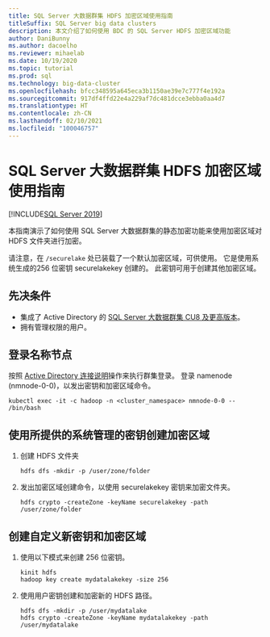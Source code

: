```yaml
---
title: SQL Server 大数据群集 HDFS 加密区域使用指南
titleSuffix: SQL Server big data clusters
description: 本文介绍了如何使用 BDC 的 SQL Server HDFS 加密区域功能
author: DaniBunny
ms.author: dacoelho
ms.reviewer: mihaelab
ms.date: 10/19/2020
ms.topic: tutorial
ms.prod: sql
ms.technology: big-data-cluster
ms.openlocfilehash: bfcc348595a645eca3b1150ae39e7c777f4e192a
ms.sourcegitcommit: 917df4ffd22e4a229af7dc481dcce3ebba0aa4d7
ms.translationtype: HT
ms.contentlocale: zh-CN
ms.lasthandoff: 02/10/2021
ms.locfileid: "100046757"
---
```

# <a name="sql-server-big-data-clusters-hdfs-encryption-zones-usage-guide"></a>SQL Server 大数据群集 HDFS 加密区域使用指南

[!INCLUDE[SQL Server 2019](../includes/applies-to-version/sqlserver2019.md)]

本指南演示了如何使用 SQL Server 大数据群集的静态加密功能来使用加密区域对 HDFS 文件夹进行加密。

请注意，在 ```/securelake``` 处已装载了一个默认加密区域，可供使用。 它是使用系统生成的256 位密钥 securelakekey 创建的。 此密钥可用于创建其他加密区域。

## <a name="prerequisites"></a><a id="prereqs"></a>先决条件

- 集成了 Active Directory 的 [SQL Server 大数据群集 CU8 及更高版本](release-notes-big-data-cluster.md)。
- 拥有管理权限的用户。

## <a name="login-into-the-name-node"></a>登录名称节点

按照 [Active Directory 连接说明](active-directory-connect.md)操作来执行群集登录。 登录 namenode (nmnode-0-0)，以发出密钥和加密区域命令。

   ```console
   kubectl exec -it -c hadoop -n <cluster_namespace> nmnode-0-0 -- /bin/bash
   ```

## <a name="create-an-encryption-zone-using-the-provided-system-managed-key"></a>使用所提供的系统管理的密钥创建加密区域

1. 创建 HDFS 文件夹

   ```console
   hdfs dfs -mkdir -p /user/zone/folder
   ```

1. 发出加密区域创建命令，以使用 securelakekey 密钥来加密文件夹。

   ```console
   hdfs crypto -createZone -keyName securelakekey -path /user/zone/folder
   ```

## <a name="create-a-custom-new-key-and-encryption-zone"></a>创建自定义新密钥和加密区域

1. 使用以下模式来创建 256 位密钥。

   ```console
   kinit hdfs
   hadoop key create mydatalakekey -size 256
   ```

1. 使用用户密钥创建和加密新的 HDFS 路径。

   ```console
   hdfs dfs -mkdir -p /user/mydatalake
   hdfs crypto -createZone -keyName mydatalakekey -path /user/mydatalake
   ```
